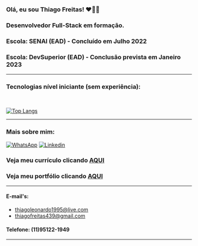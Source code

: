 ### Olá, eu sou Thiago Freitas! ❤️‍🔥🙏

### Desenvolvedor Full-Stack em formação.

### Escola: SENAI (EAD) - Concluído em Julho 2022
### Escola: DevSuperior (EAD) - Conclusão prevista em Janeiro 2023
<hr/>

### Tecnologias nível iniciante (sem experiência):
<!-- <div style="display: inline_block"><br/>
    <img align="center" alt="HTML5" src="https://img.shields.io/badge/HTML5-E34F26?style=for-the-badge&logo=html5&logoColor=white"/>
    <img align="center" alt="CSS3" src="https://img.shields.io/badge/CSS3-1572B6?style=for-the-badge&logo=css3&logoColor=white"/>
    <img align="center" alt="Bootstrap" src="https://img.shields.io/badge/Bootstrap-563D7C?style=for-the-badge&logo=bootstrap&logoColor=white"/>
    <img align="center" alt="JavaScript" src="https://img.shields.io/badge/JavaScript-323330?style=for-the-badge&logo=javascript&logoColor=F7DF1E"/>
    <img align="center" alt="TypeScript" src="https://img.shields.io/badge/TypeScript-007ACC?style=for-the-badge&logo=typescript&logoColor=white"/>
    <img align="center" alt="React" src="https://img.shields.io/badge/React-20232A?style=for-the-badge&logo=react&logoColor=61DAFB"/>
    <img align="center" alt="Angular" src="https://img.shields.io/badge/Angular-DD0031?style=for-the-badge&logo=angular&logoColor=white"/>
</div>
<div style="display: inline_block"><br/>
    <img align="center" alt="C#" src="https://img.shields.io/badge/C%23-239120?style=for-the-badge&logo=c-sharp&logoColor=white"/>
    <img align="center" alt="Spring" src="https://img.shields.io/badge/Spring-6DB33F?style=for-the-badge&logo=spring&logoColor=white"/>    
    <img align="center" alt="Node" src="https://img.shields.io/badge/Node.js-43853D?style=for-the-badge&logo=node.js&logoColor=white"/> 
</div> -->
<br/>

[![Top Langs](https://github-readme-stats.vercel.app/api/top-langs/?username=Tleofreitas&layout=compact)](https://github.com/Tleofreitas/github-readme-stats)
<hr />

### Mais sobre mim:
[![WhatsApp](https://img.shields.io/badge/WhatsApp-25D366?style=for-the-badge&logo=whatsapp&logoColor=white)](https://api.whatsapp.com/send?phone=5511951221949)
[![Linkedin](https://img.shields.io/badge/LinkedIn-0077B5?style=for-the-badge&logo=linkedin&logoColor=white)](https://www.linkedin.com/in/thiago-leonardo-rodrigues-de-freitas-7655061ab/)
<!---
[![Facebook](https://img.shields.io/badge/Facebook-1877F2?style=for-the-badge&logo=facebook&logoColor=white)](https://www.facebook.com/thiago.leonardo.923/)
[![Instagram](https://img.shields.io/badge/Instagram-E4405F?style=for-the-badge&logo=instagram&logoColor=white)](https://www.instagram.com/thiago.leonardo.923/)
-->
### Veja meu currículo clicando [AQUI](https://drive.google.com/file/d/1f1NP-LnCieB4cJeQjI74UdCBdPZT-8j9/view?usp=sharing)
### Veja meu portfólio clicando [AQUI](https://tleofreitas.github.io/Portfolio/)

<hr />

#### E-mail's:
- thiagoleonardo1995@live.com
- thiagofreitas439@gmail.com
#### Telefone: (11)95122-1949
<hr>
<br>




